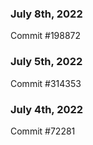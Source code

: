### July 8th, 2022

Commit #198872

### July 5th, 2022

Commit #314353


### July 4th, 2022

Commit #72281
